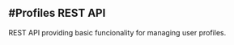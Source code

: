 #Profiles REST API
----------------------------------------------------------------------------

REST API providing basic funcionality for managing user profiles.
